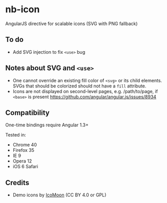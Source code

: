 # nb-icon

AngularJS directive for scalable icons (SVG with PNG fallback)

## To do

* Add SVG injection to fix `<use>` bug

## Notes about SVG and `<use>`

* One cannot override an existing fill color of `<svg>` or its child elements. SVGs that should be colorized should not have a `fill` attribute.
* Icons are not displayed on second-level pages, e.g. /path/to/page, if `<base>` is present https://github.com/angular/angular.js/issues/8934

## Compatibility

One-time bindings require Angular 1.3+

Tested in:

* Chrome 40
* Firefox 35
* IE 9
* Opera 12
* iOS 6 Safari

## Credits

* Demo icons by [IcoMoon](https://icomoon.io) (CC BY 4.0 or GPL)
